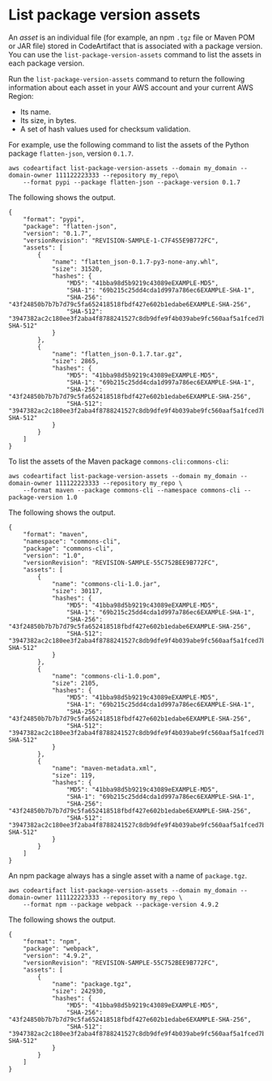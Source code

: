 # List package version assets<a name="list-assets"></a>

An *asset* is an individual file \(for example, an npm `.tgz` file or Maven POM or JAR file\) stored in CodeArtifact that is associated with a package version\. You can use the `list-package-version-assets` command to list the assets in each package version\.

Run the `list-package-version-assets` command to return the following information about each asset in your AWS account and your current AWS Region:
+  Its name\. 
+  Its size, in bytes\. 
+  A set of hash values used for checksum validation\. 

For example, use the following command to list the assets of the Python package `flatten-json`, version `0.1.7`\.

```
aws codeartifact list-package-version-assets --domain my_domain --domain-owner 111122223333 --repository my_repo\
    --format pypi --package flatten-json --package-version 0.1.7
```

The following shows the output\.

```
{
    "format": "pypi",
    "package": "flatten-json",
    "version": "0.1.7",
    "versionRevision": "REVISION-SAMPLE-1-C7F4S5E9B772FC",
    "assets": [
        {
            "name": "flatten_json-0.1.7-py3-none-any.whl",
            "size": 31520,
            "hashes": {
                "MD5": "41bba98d5b9219c43089eEXAMPLE-MD5",
                "SHA-1": "69b215c25dd4cda1d997a786ec6EXAMPLE-SHA-1",
                "SHA-256": "43f24850b7b7b7d79c5fa652418518fbdf427e602b1edabe6EXAMPLE-SHA-256",
                "SHA-512": "3947382ac2c180ee3f2aba4f8788241527c8db9dfe9f4b039abe9fc560aaf5a1fced7bd1e80a0dca9ce320d95f0864e0dec3ac4f2f7b2b2cbEXAMPLE-SHA-512"
            }
        },
        {
            "name": "flatten_json-0.1.7.tar.gz",
            "size": 2865,
            "hashes": {
                "MD5": "41bba98d5b9219c43089eEXAMPLE-MD5",
                "SHA-1": "69b215c25dd4cda1d997a786ec6EXAMPLE-SHA-1",
                "SHA-256": "43f24850b7b7b7d79c5fa652418518fbdf427e602b1edabe6EXAMPLE-SHA-256",
                "SHA-512": "3947382ac2c180ee3f2aba4f8788241527c8db9dfe9f4b039abe9fc560aaf5a1fced7bd1e80a0dca9ce320d95f0864e0dec3ac4f2f7b2b2cbEXAMPLE-SHA-512"
            }
        }
    ]
}
```

To list the assets of the Maven package `commons-cli:commons-cli`:

```
aws codeartifact list-package-version-assets --domain my_domain --domain-owner 111122223333 --repository my_repo \
    --format maven --package commons-cli --namespace commons-cli --package-version 1.0
```

The following shows the output\.

```
{
    "format": "maven",
    "namespace": "commons-cli",
    "package": "commons-cli",
    "version": "1.0",
    "versionRevision": "REVISION-SAMPLE-55C752BEE9B772FC",
    "assets": [
        {
            "name": "commons-cli-1.0.jar",
            "size": 30117,
            "hashes": {
                "MD5": "41bba98d5b9219c43089eEXAMPLE-MD5",
                "SHA-1": "69b215c25dd4cda1d997a786ec6EXAMPLE-SHA-1",
                "SHA-256": "43f24850b7b7b7d79c5fa652418518fbdf427e602b1edabe6EXAMPLE-SHA-256",
                "SHA-512": "3947382ac2c180ee3f2aba4f8788241527c8db9dfe9f4b039abe9fc560aaf5a1fced7bd1e80a0dca9ce320d95f0864e0dec3ac4f2f7b2b2cbEXAMPLE-SHA-512"
            }
        },
        {
            "name": "commons-cli-1.0.pom",
            "size": 2105,
            "hashes": {
                "MD5": "41bba98d5b9219c43089eEXAMPLE-MD5",
                "SHA-1": "69b215c25dd4cda1d997a786ec6EXAMPLE-SHA-1",
                "SHA-256": "43f24850b7b7b7d79c5fa652418518fbdf427e602b1edabe6EXAMPLE-SHA-256",
                "SHA-512": "3947382ac2c180ee3f2aba4f8788241527c8db9dfe9f4b039abe9fc560aaf5a1fced7bd1e80a0dca9ce320d95f0864e0dec3ac4f2f7b2b2cbEXAMPLE-SHA-512"
            }
        },
        {
            "name": "maven-metadata.xml",
            "size": 119,
            "hashes": {
                "MD5": "41bba98d5b9219c43089eEXAMPLE-MD5",
                "SHA-1": "69b215c25dd4cda1d997a786ec6EXAMPLE-SHA-1",
                "SHA-256": "43f24850b7b7b7d79c5fa652418518fbdf427e602b1edabe6EXAMPLE-SHA-256",
                "SHA-512": "3947382ac2c180ee3f2aba4f8788241527c8db9dfe9f4b039abe9fc560aaf5a1fced7bd1e80a0dca9ce320d95f0864e0dec3ac4f2f7b2b2cbEXAMPLE-SHA-512"
            }
        }
    ]
}
```

An npm package always has a single asset with a name of `package.tgz`\.

```
aws codeartifact list-package-version-assets --domain my_domain --domain-owner 111122223333 --repository my_repo \
    --format npm --package webpack --package-version 4.9.2
```

The following shows the output\.

```
{
    "format": "npm",
    "package": "webpack",
    "version": "4.9.2",
    "versionRevision": "REVISION-SAMPLE-55C752BEE9B772FC",
    "assets": [
        {
            "name": "package.tgz",
            "size": 242930,
            "hashes": {
                "MD5": "41bba98d5b9219c43089eEXAMPLE-MD5",
                "SHA-256": "43f24850b7b7b7d79c5fa652418518fbdf427e602b1edabe6EXAMPLE-SHA-256",
                "SHA-512": "3947382ac2c180ee3f2aba4f8788241527c8db9dfe9f4b039abe9fc560aaf5a1fced7bd1e80a0dca9ce320d95f0864e0dec3ac4f2f7b2b2cbEXAMPLE-SHA-512"
            }
        }
    ]
}
```